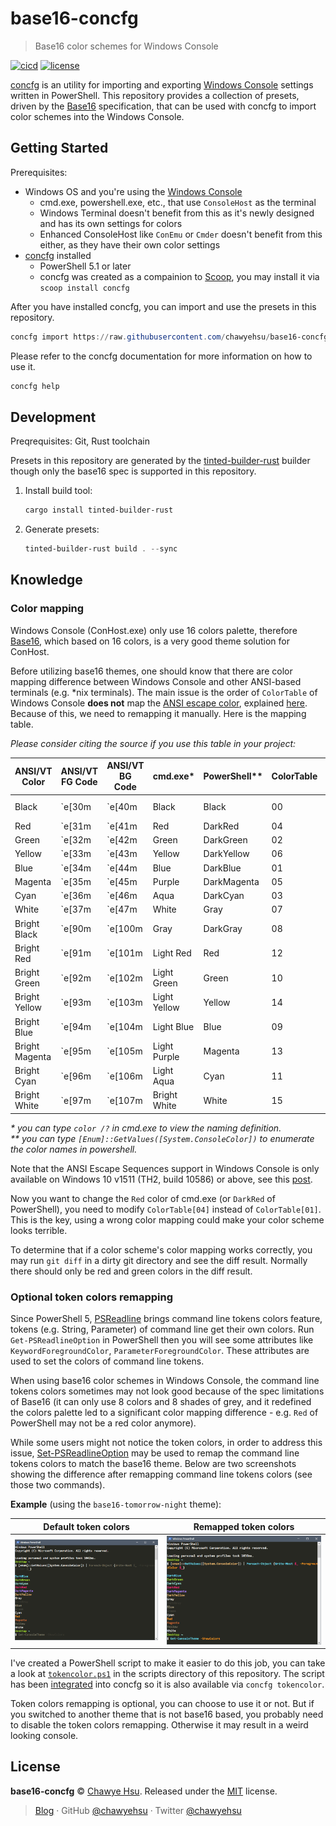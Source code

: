 # base16-concfg

> Base16 color schemes for Windows Console

[![cicd][cicd-badge]][cicd] [![license][license-badge]](LICENSE)

[concfg] is an utility for importing and exporting [Windows Console] settings
written in PowerShell. This repository provides a collection of presets, driven by
the [Base16] specification, that can be used with concfg to import color schemes
into the Windows Console.

## Getting Started

Prerequisites:

- Windows OS and you're using the [Windows Console]
  - cmd.exe, powershell.exe, etc., that use `ConsoleHost` as the terminal
  - Windows Terminal doesn't benefit from this as it's newly designed and has its
    own settings for colors
  - Enhanced ConsoleHost like `ConEmu` or `Cmder` doesn't benefit from this
    either, as they have their own color settings
- [concfg] installed
  - PowerShell 5.1 or later
  - concfg was created as a compainion to [Scoop], you may install it via `scoop install concfg`

After you have installed concfg, you can import and use the presets in this repository.

``` powershell
concfg import https://raw.githubusercontent.com/chawyehsu/base16-concfg/master/presets/base16-snazzy.json
```

Please refer to the concfg documentation for more information on how to use it.

``` powershell
concfg help
```

## Development

Preqrequisites: Git, Rust toolchain

Presets in this repository are generated by the [tinted-builder-rust] builder
though only the base16 spec is supported in this repository.

1. Install build tool:

   ``` powershell
   cargo install tinted-builder-rust
   ```

2. Generate presets:

   ``` powershell
   tinted-builder-rust build . --sync
   ```

## Knowledge

### Color mapping

Windows Console (ConHost.exe) only use 16 colors palette, therefore [Base16], which
based on 16 colors, is a very good theme solution for ConHost.

Before utilizing base16 themes, one should know that there are color mapping
difference between Windows Console and other ANSI-based terminals (e.g. *nix terminals).
The main issue is the order of `ColorTable` of Windows Console **does not** map
the [ANSI escape color], explained [here]. Because of this, we need to remapping
it manually. Here is the mapping table.

_Please consider citing the source if you use this table in your project:_

| ANSI/VT Color  | ANSI/VT FG Code | ANSI/VT BG Code | cmd.exe*     | PowerShell**  | ColorTable | ConHost semantics |
|----------------|-----------------|-----------------|--------------|---------------|------------|-------------------|
| Black          | \`e[30m         | \`e[40m         | Black        | Black         | 00         | Screen Background |
| Red            | \`e[31m         | \`e[41m         | Red          | DarkRed       | 04         |                   |
| Green          | \`e[32m         | \`e[42m         | Green        | DarkGreen     | 02         |                   |
| Yellow         | \`e[33m         | \`e[43m         | Yellow       | DarkYellow    | 06         |                   |
| Blue           | \`e[34m         | \`e[44m         | Blue         | DarkBlue      | 01         |                   |
| Magenta        | \`e[35m         | \`e[45m         | Purple       | DarkMagenta   | 05         | Popup Text        |
| Cyan           | \`e[36m         | \`e[46m         | Aqua         | DarkCyan      | 03         |                   |
| White          | \`e[37m         | \`e[47m         | White        | Gray          | 07         | Screen Text       |
| Bright Black   | \`e[90m         | \`e[100m        | Gray         | DarkGray      | 08         |                   |
| Bright Red     | \`e[91m         | \`e[101m        | Light Red    | Red           | 12         |                   |
| Bright Green   | \`e[92m         | \`e[102m        | Light Green  | Green         | 10         |                   |
| Bright Yellow  | \`e[93m         | \`e[103m        | Light Yellow | Yellow        | 14         |                   |
| Bright Blue    | \`e[94m         | \`e[104m        | Light Blue   | Blue          | 09         |                   |
| Bright Magenta | \`e[95m         | \`e[105m        | Light Purple | Magenta       | 13         |                   |
| Bright Cyan    | \`e[96m         | \`e[106m        | Light Aqua   | Cyan          | 11         |                   |
| Bright White   | \`e[97m         | \`e[107m        | Bright White | White         | 15         | Popup Background  |

_* you can type `color /?` in cmd.exe to view the naming definition._  
_** you can type `[Enum]::GetValues([System.ConsoleColor])` to enumerate the color names in powershell._

Note that the ANSI Escape Sequences support in Windows Console is only available
on Windows 10 v1511 (TH2, build 10586) or above, see this [post].

Now you want to change the `Red` color of cmd.exe (or `DarkRed` of PowerShell),
you need to modify `ColorTable[04]` instead of `ColorTable[01]`. This is the key,
using a wrong color mapping could make your color scheme looks terrible.

To determine that if a color scheme's color mapping works correctly, you may run
`git diff` in a dirty git directory and see the diff result. Normally there should
only be red and green colors in the diff result.

### Optional token colors remapping

Since PowerShell 5, [PSReadline] brings command line tokens colors feature,
tokens (e.g. String, Parameter) of command line get their own colors. Run
`Get-PSReadlineOption` in PowerShell then you will see some attributes like
`KeywordForegroundColor`, `ParameterForegroundColor`. These attributes are
used to set the colors of command line tokens.

When using base16 color schemes in Windows Console, the command line tokens colors
sometimes may not look good because of the spec limitations of Base16 (it can only
use 8 colors and 8 shades of grey, and it redefined the colors palette led to a
significant color mapping difference - e.g. `Red` of PowerShell may not be a red
color anymore).

While some users might not notice the token colors, in order to address this issue,
[Set-PSReadlineOption] may be used to remap the command line tokens colors to match
the base16 theme. Below are two screenshots showing the difference after remapping
command line tokens colors (see those two commands).

**Example** (using the `base16-tomorrow-night` theme):

| Default token colors               | Remapped token colors           |
|------------------------------------|---------------------------------|
| ![without-token-color-mapping.png] | ![with-token-color-mapping.png] |

I've created a PowerShell script to make it easier to do this job, you can take
a look at [`tokencolor.ps1`] in the scripts directory of this repository. The
script has been [integrated] into concfg so it is also available via `concfg tokencolor`.

Token colors remapping is optional, you can choose to use it or not. But if you
switched to another theme that is not base16 based, you probably need to disable
the token colors remapping. Otherwise it may result in a weird looking console.

## License

**base16-concfg** © [Chawye Hsu](https://github.com/chawyehsu). Released under the [MIT](LICENSE) license.

> [Blog](https://chawyehsu.com) · GitHub [@chawyehsu](https://github.com/chawyehsu) · Twitter [@chawyehsu](https://twitter.com/chawyehsu)

[cicd-badge]: https://img.shields.io/github/actions/workflow/status/chawyehsu/base16-concfg/update.yml?style=flat&logo=github&logoColor=FFFFFF&colorA=121212&colorB=007EC6
[cicd]: https://github.com/chawyehsu/base16-concfg/actions/workflows/update.yml
[license-badge]: https://img.shields.io/github/license/chawyehsu/base16-concfg?style=flat&logo=spdx&logoColor=FFFFFF&colorA=121212&colorB=007EC6
[concfg]: https://github.com/lukesampson/concfg
[Windows Console]: https://en.wikipedia.org/wiki/Windows_Console
[Base16]: https://github.com/chriskempson/base16
[Scoop]: https://scoop.sh/
[Set-PSReadlineOption]: https://docs.microsoft.com/en-us/powershell/module/psreadline/Set-PSReadlineOption
[post]: https://stackoverflow.com/questions/16755142/how-to-make-win32-console-recognize-ansi-vt100-escape-sequences
[PSReadline]: https://docs.microsoft.com/en-us/powershell/module/psreadline/
[tinted-builder-rust]: https://github.com/tinted-theming/tinted-builder-rust
[ANSI escape color]: https://en.wikipedia.org/wiki/ANSI_escape_code#Colors
[here]: https://github.com/dotnet/corefx/blob/5e36ca02d2594f715da829aafaf7af2b554dfcdf/src/System.Console/src/System/ConsolePal.Unix.cs#L577-L603
[without-token-color-mapping.png]: resources/without-token-color-mapping.png
[with-token-color-mapping.png]: resources/with-token-color-mapping.png
[`tokencolor.ps1`]: resources/tokencolor.ps1
[integrated]: https://github.com/lukesampson/concfg/pull/46
